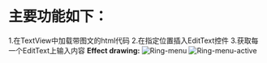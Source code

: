 
主要功能如下：
======
1.在TextView中加载带图文的html代码
2.在指定位置插入EditText控件
3.获取每一个EditText上输入内容
 **Effect drawing:**
 ![Ring-menu](https://github.com/huang8023wei/HtmlLoadEditText-master/blob/master/IMG_0509.JPG)
 ![Ring-menu-active](https://github.com/huang8023wei/HtmlLoadEditText-master/blob/master/IMG_0510.JPG)
